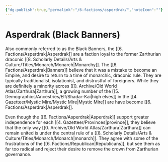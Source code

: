 ```yaml
---
{"dg-publish":true,"permalink":"/6-factions/asperdrak/","noteIcon":""}
---
```


# Asperdrak (Black Banners)

Also commonly referred to as the Black Banners, the [[6. Factions/Asperdrak\|Asperdrak]] are a faction loyal to the former Zarthurian draconic [[8. Scholarly Details/Arts & Culture/Titles/Monarch/Monarch\|Monarchy]]. The [[6. Factions/Asperdrak\|Banners]] believe that it was a mistake to become an Empire, and desire to return to a time of monarchic, draconic rule. They are typically traditionalist, isolationist, and distrustful of foreigners. While they are definitely a minority across [[0. Archive/Old World Atlas/Zarthura\|Zarthura]], a growing number of the [[5. Demographics/Ancestries/Elf/Shadar-Kai\|high elves]] in the [[4. Gazetteer/Mystic Mire/Mystic Mire\|Mystic Mire]] are have become [[6. Factions/Asperdrak\|Asperdrak]]. 

Even though the [[6. Factions/Asperdrak\|Asperdrak]] support greater independence for each [[4. Gazetteer/Provinces\|province]], they believe that the only way [[0. Archive/Old World Atlas/Zarthura\|Zarthura]] can remain united is under the central rule of a [[8. Scholarly Details/Arts & Culture/Titles/Monarch/Monarch\|monarch]]. They agree with some of the frustrations of the [[6. Factions/Republican\|Republicans]], but see them as far too radical and reject their desire to remove the crown from Zarthurian governance. 


